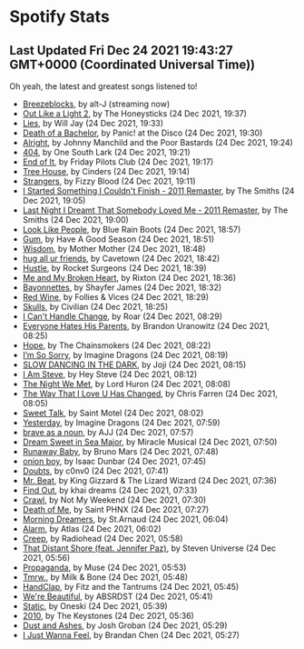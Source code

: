 
# Spotify Stats
## Last Updated Fri Dec 24 2021 19:43:27 GMT+0000 (Coordinated Universal Time))

Oh yeah, the latest and greatest songs listened to!

- [Breezeblocks](https://www.last.fm/music/alt-J/_/Breezeblocks), by alt-J (streaming now)
- [Out Like a Light 2](https://www.last.fm/music/The+Honeysticks/_/Out+Like+a+Light+2), by The Honeysticks (24 Dec 2021, 19:37)
- [Lies](https://www.last.fm/music/Will+Jay/_/Lies), by Will Jay (24 Dec 2021, 19:33)
- [Death of a Bachelor](https://www.last.fm/music/Panic!+at+the+Disco/_/Death+of+a+Bachelor), by Panic! at the Disco (24 Dec 2021, 19:30)
- [Alright](https://www.last.fm/music/Johnny+Manchild+and+the+Poor+Bastards/_/Alright), by Johnny Manchild and the Poor Bastards (24 Dec 2021, 19:24)
- [404](https://www.last.fm/music/One+South+Lark/_/404), by One South Lark (24 Dec 2021, 19:21)
- [End of It](https://www.last.fm/music/Friday+Pilots+Club/_/End+of+It), by Friday Pilots Club (24 Dec 2021, 19:17)
- [Tree House](https://www.last.fm/music/Cinders/_/Tree+House), by Cinders (24 Dec 2021, 19:14)
- [Strangers](https://www.last.fm/music/Fizzy+Blood/_/Strangers), by Fizzy Blood (24 Dec 2021, 19:11)
- [I Started Something I Couldn't Finish - 2011 Remaster](https://www.last.fm/music/The+Smiths/_/I+Started+Something+I+Couldn%27t+Finish+-+2011+Remaster), by The Smiths (24 Dec 2021, 19:05)
- [Last Night I Dreamt That Somebody Loved Me - 2011 Remaster](https://www.last.fm/music/The+Smiths/_/Last+Night+I+Dreamt+That+Somebody+Loved+Me+-+2011+Remaster), by The Smiths (24 Dec 2021, 19:00)
- [Look Like People](https://www.last.fm/music/Blue+Rain+Boots/_/Look+Like+People), by Blue Rain Boots (24 Dec 2021, 18:57)
- [Gum](https://www.last.fm/music/Have+A+Good+Season/_/Gum), by Have A Good Season (24 Dec 2021, 18:51)
- [Wisdom](https://www.last.fm/music/Mother+Mother/_/Wisdom), by Mother Mother (24 Dec 2021, 18:48)
- [hug all ur friends](https://www.last.fm/music/Cavetown/_/hug+all+ur+friends), by Cavetown (24 Dec 2021, 18:42)
- [Hustle](https://www.last.fm/music/Rocket+Surgeons/_/Hustle), by Rocket Surgeons (24 Dec 2021, 18:39)
- [Me and My Broken Heart](https://www.last.fm/music/Rixton/_/Me+and+My+Broken+Heart), by Rixton (24 Dec 2021, 18:36)
- [Bayonnettes](https://www.last.fm/music/Shayfer+James/_/Bayonnettes), by Shayfer James (24 Dec 2021, 18:32)
- [Red Wine](https://www.last.fm/music/Follies+&+Vices/_/Red+Wine), by Follies & Vices (24 Dec 2021, 18:29)
- [Skulls](https://www.last.fm/music/Civilian/_/Skulls), by Civilian (24 Dec 2021, 18:25)
- [I Can't Handle Change](https://www.last.fm/music/Roar/_/I+Can%27t+Handle+Change), by Roar (24 Dec 2021, 08:29)
- [Everyone Hates His Parents](https://www.last.fm/music/Brandon+Uranowitz/_/Everyone+Hates+His+Parents), by Brandon Uranowitz (24 Dec 2021, 08:25)
- [Hope](https://www.last.fm/music/The+Chainsmokers/_/Hope), by The Chainsmokers (24 Dec 2021, 08:22)
- [I’m So Sorry](https://www.last.fm/music/Imagine+Dragons/_/I%E2%80%99m+So+Sorry), by Imagine Dragons (24 Dec 2021, 08:19)
- [SLOW DANCING IN THE DARK](https://www.last.fm/music/Joji/_/SLOW+DANCING+IN+THE+DARK), by Joji (24 Dec 2021, 08:15)
- [I Am Steve](https://www.last.fm/music/Hey+Steve/_/I+Am+Steve), by Hey Steve (24 Dec 2021, 08:12)
- [The Night We Met](https://www.last.fm/music/Lord+Huron/_/The+Night+We+Met), by Lord Huron (24 Dec 2021, 08:08)
- [The Way That I Love U Has Changed](https://www.last.fm/music/Chris+Farren/_/The+Way+That+I+Love+U+Has+Changed), by Chris Farren (24 Dec 2021, 08:05)
- [Sweet Talk](https://www.last.fm/music/Saint+Motel/_/Sweet+Talk), by Saint Motel (24 Dec 2021, 08:02)
- [Yesterday](https://www.last.fm/music/Imagine+Dragons/_/Yesterday), by Imagine Dragons (24 Dec 2021, 07:59)
- [brave as a noun](https://www.last.fm/music/AJJ/_/brave+as+a+noun), by AJJ (24 Dec 2021, 07:57)
- [Dream Sweet in Sea Major](https://www.last.fm/music/Miracle+Musical/_/Dream+Sweet+in+Sea+Major), by Miracle Musical (24 Dec 2021, 07:50)
- [Runaway Baby](https://www.last.fm/music/Bruno+Mars/_/Runaway+Baby), by Bruno Mars (24 Dec 2021, 07:48)
- [onion boy](https://www.last.fm/music/Isaac+Dunbar/_/onion+boy), by Isaac Dunbar (24 Dec 2021, 07:45)
- [Doubts](https://www.last.fm/music/c0nv0/_/Doubts), by c0nv0 (24 Dec 2021, 07:41)
- [Mr. Beat](https://www.last.fm/music/King+Gizzard+&+The+Lizard+Wizard/_/Mr.+Beat), by King Gizzard & The Lizard Wizard (24 Dec 2021, 07:36)
- [Find Out](https://www.last.fm/music/khai+dreams/_/Find+Out), by khai dreams (24 Dec 2021, 07:33)
- [Crawl](https://www.last.fm/music/Not+My+Weekend/_/Crawl), by Not My Weekend (24 Dec 2021, 07:30)
- [Death of Me](https://www.last.fm/music/Saint+PHNX/_/Death+of+Me), by Saint PHNX (24 Dec 2021, 07:27)
- [Morning Dreamers](https://www.last.fm/music/St.Arnaud/_/Morning+Dreamers), by St.Arnaud (24 Dec 2021, 06:04)
- [Alarm](https://www.last.fm/music/Atlas/_/Alarm), by Atlas (24 Dec 2021, 06:02)
- [Creep](https://www.last.fm/music/Radiohead/_/Creep), by Radiohead (24 Dec 2021, 05:58)
- [That Distant Shore (feat. Jennifer Paz)](https://www.last.fm/music/Steven+Universe/_/That+Distant+Shore+(feat.+Jennifer+Paz)), by Steven Universe (24 Dec 2021, 05:56)
- [Propaganda](https://www.last.fm/music/Muse/_/Propaganda), by Muse (24 Dec 2021, 05:53)
- [Tmrw.](https://www.last.fm/music/Milk+&+Bone/_/Tmrw.), by Milk & Bone (24 Dec 2021, 05:48)
- [HandClap](https://www.last.fm/music/Fitz+and+the+Tantrums/_/HandClap), by Fitz and the Tantrums (24 Dec 2021, 05:45)
- [We're Beautiful](https://www.last.fm/music/ABSRDST/_/We%27re+Beautiful), by ABSRDST (24 Dec 2021, 05:41)
- [Static](https://www.last.fm/music/Oneski/_/Static), by Oneski (24 Dec 2021, 05:39)
- [2010](https://www.last.fm/music/The+Keystones/_/2010), by The Keystones (24 Dec 2021, 05:36)
- [Dust and Ashes](https://www.last.fm/music/Josh+Groban/_/Dust+and+Ashes), by Josh Groban (24 Dec 2021, 05:29)
- [I Just Wanna Feel](https://www.last.fm/music/Brandan+Chen/_/I+Just+Wanna+Feel), by Brandan Chen (24 Dec 2021, 05:27)
